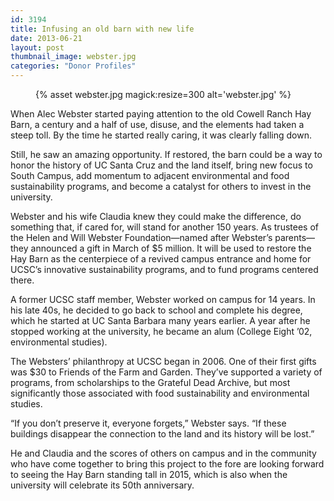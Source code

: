 ```yaml
---
id: 3194
title: Infusing an old barn with new life
date: 2013-06-21
layout: post
thumbnail_image: webster.jpg
categories: "Donor Profiles"
---
```

<figure class="inline-image right">
{% asset webster.jpg magick:resize=300 alt='webster.jpg' %}
<figcaption></figcaption></figure>

When Alec Webster started paying attention to the old Cowell Ranch Hay Barn, a century and a half of use, disuse, and the elements had taken a steep toll. By the time he started really caring, it was clearly falling down.

Still, he saw an amazing opportunity. If restored, the barn could be a way to honor the history of UC Santa Cruz and the land itself, bring new focus to South Campus, add momentum to adjacent environmental and food sustainability programs, and become a catalyst for others to invest in the university.

Webster and his wife Claudia knew they could make the difference, do something that, if cared for, will stand for another 150 years. As trustees of the Helen and Will Webster Foundation—named after Webster&#8217;s parents—they announced a gift in March of $5 million. It will be used to restore the Hay Barn as the centerpiece of a revived campus entrance and home for UCSC&#8217;s innovative sustainability programs, and to fund programs centered there.

A former UCSC staff member, Webster worked on campus for 14 years. In his late 40s, he decided to go back to school and complete his degree, which he started at UC Santa Barbara many years earlier. A year after he stopped working at the university, he became an alum (College Eight &#8217;02, environmental studies).

The Websters&#8217; philanthropy at UCSC began in 2006. One of their first gifts was $30 to Friends of the Farm and Garden. They&#8217;ve supported a variety of programs, from scholarships to the Grateful Dead Archive, but most significantly those associated with food sustainability and environmental studies.

&#8220;If you don&#8217;t preserve it, everyone forgets,&#8221; Webster says. &#8220;If these buildings disappear the connection to the land and its history will be lost.&#8221;

He and Claudia and the scores of others on campus and in the community who have come together to bring this project to the fore are looking forward to seeing the Hay Barn standing tall in 2015, which is also when the university will celebrate its 50th anniversary.
